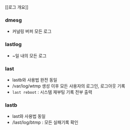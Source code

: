 
[[로그 개요]]

### dmesg
- 커널링 버퍼 모든 로그

### lastlog
- ~일 내의 모든 로그


### last
- lastb와 사용법 완전 동일
- /var/log/wtmp 생성 이후 모든 사용자의 로그인, 로그아웃 기록
- `last reboot` : 시스템 재부팅 기록 전부 출력


### lastb
- last와 사용법 동일
- /last/log/btmp : 모든 실패기록 확인





